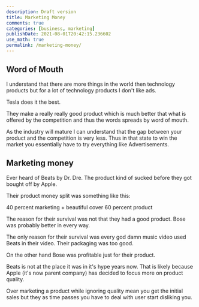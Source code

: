 ```yaml
---
description: Draft version
title: Marketing Money
comments: true
categories: [business, marketing]
publishDate: 2021-08-01T20:42:15.236602
use_math: true
permalink: /marketing-money/
---
```


## Word of Mouth
I understand that there are more things in the world then technology products but for a lot of technology products I don't like ads.

Tesla does it the best.

They make a really really good product which is much better that what is offered by the competition and thus the words spreads by word of mouth.

As the industry will mature I can understand that the gap between your product and the competition is very less. Thus in that state to win the market you essentially have to try everything like Advertisements.

## Marketing money

Ever heard of Beats by Dr. Dre. The product kind of sucked before they got bought off by Apple.

Their product money split was something like this:

40 percent marketing + beautiful cover
60 percent product

The reason for their survival was not that they had a good product. Bose was probably better in every way.

The only reason for their survival was every god damn music video used Beats in their video. Their packaging was too good.

On the other hand Bose was profitable just for their product.

Beats is not at the place it was in it's hype years now. That is likely because Apple (it's now parent company) has decided to focus more on product quality.

Over marketing a product while ignoring quality mean you get the initial sales but they as time passes you have to deal with user start disliking you.